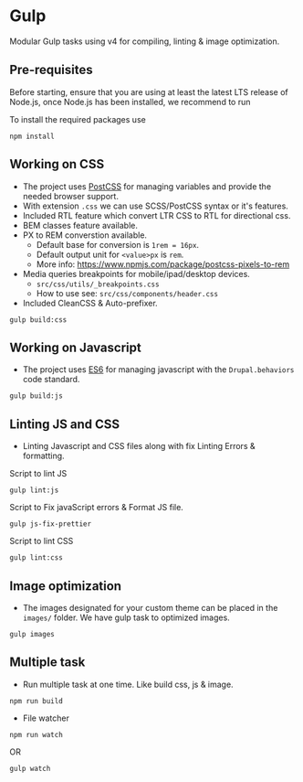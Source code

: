 # Gulp
Modular Gulp tasks using v4 for compiling, linting & image optimization.

## Pre-requisites
Before starting, ensure that you are using at least the latest LTS release of
Node.js, once Node.js has been installed, we recommend to run

To install the required packages use
```
npm install
```

## Working on CSS
  - The project uses [PostCSS](https://postcss.org/) for managing variables and
provide the needed browser support.
  - With extension `.css` we can use SCSS/PostCSS syntax or it's features.
  - Included RTL feature which convert LTR CSS to RTL for directional css.
  - BEM classes feature available.
  - PX to REM converstion available.
    - Default base for conversion is `1rem = 16px`.
    - Default output unit for `<value>px` is `rem`.
    - More info: https://www.npmjs.com/package/postcss-pixels-to-rem
  - Media queries breakpoints for mobile/ipad/desktop devices.
    - `src/css/utils/_breakpoints.css`
    - How to use see: `src/css/components/header.css`
  - Included CleanCSS & Auto-prefixer.
  ```
  gulp build:css
  ```

## Working on Javascript
  -  The project uses [ES6](https://es6.io/) for managing javascript with the `Drupal.behaviors` code standard.
  ```
  gulp build:js
  ```

## Linting JS and CSS
  - Linting Javascript and CSS files along with fix Linting Errors & formatting.
  
  Script to lint JS
  ```
  gulp lint:js
  ```
  Script to Fix javaScript errors & Format JS file.
  ```
  gulp js-fix-prettier
  ```
  Script to lint CSS
  ```
  gulp lint:css
  ```

## Image optimization
  - The images designated for your custom theme can be placed in the `images/` folder. We have gulp task to optimized images.
  ```
  gulp images
  ```

## Multiple task
  - Run multiple task at one time. Like build css, js & image.
  ```
  npm run build
  ```
  - File watcher
  ```
  npm run watch
  ```
  OR
  ```
  gulp watch
  ```
